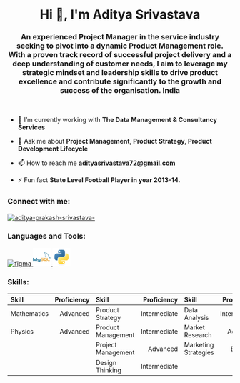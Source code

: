 <h1 align="center">Hi 👋, I'm Aditya Srivastava</h1>
<h3 align="center">An experienced Project Manager in the service industry seeking to pivot into a dynamic Product Management role. With a proven track record of successful project delivery and a deep understanding of customer needs, I aim to leverage my strategic mindset and leadership skills to drive product excellence and contribute significantly to the growth and success of the organisation. India</h3>
<br/>

- 🔭 I’m currently working with **The Data Management & Consultancy Services**
  
- 💬 Ask me about **Project Management, Product Strategy, Product Development Lifecycle**

- 📫 How to reach me **adityasrivastava72@gmail.com**

- ⚡ Fun fact **State Level Football Player in year 2013-14.**

<h3 align="left">Connect with me:</h3>
<p align="left">
<a href="https://linkedin.com/in/aditya-prakash-srivastava-" target="blank"><img align="center" src="https://raw.githubusercontent.com/rahuldkjain/github-profile-readme-generator/master/src/images/icons/Social/linked-in-alt.svg" alt="aditya-prakash-srivastava-" height="30" width="40" /></a>
</p>

<h3 align="left">Languages and Tools:</h3>
<p align="left"> <a href="https://www.figma.com/" target="_blank" rel="noreferrer"> <img src="https://www.vectorlogo.zone/logos/figma/figma-icon.svg" alt="figma" width="40" height="40"/> </a> <a href="https://www.mysql.com/" target="_blank" rel="noreferrer"> <img src="https://raw.githubusercontent.com/devicons/devicon/master/icons/mysql/mysql-original-wordmark.svg" alt="mysql" width="40" height="40"/> </a> <a href="https://www.python.org" target="_blank" rel="noreferrer"> <img src="https://raw.githubusercontent.com/devicons/devicon/master/icons/python/python-original.svg" alt="python" width="40" height="40"/> </a> </p>

<h3 align="left">Skills:</h3>

| Skill                | Proficiency | Skill                | Proficiency  | Skill                | Proficiency  |
| :--------------------| -----------:| :--------------------| ------------:| :--------------------| ------------:|
| Mathematics          | Advanced    | Product Strategy     | Intermediate | Data Analysis        | Intermediate |
| Physics              | Advanced    | Product Management   | Intermediate | Market Research      | Advanced     |
|                      |             | Project Management   | Advanced     | Marketing Strategies | Beginner     |                                   
|                      |             | Design Thinking      | Intermediate |                      |              |
